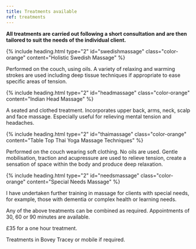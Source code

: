 ```yaml
---
title: Treatments available
ref: treatments
---
```


**All treatments are carried out following a short consultation and are then tailored to suit the needs of the individual client.**

{% include heading.html type="2" id="swedishmassage" class="color-orange" content="Holistic Swedish Massage" %}

Performed on the couch, using oils. A variety of relaxing and warming strokes are used including deep tissue techniques if appropriate to ease specific areas of tension.

{% include heading.html type="2" id="headmassage" class="color-orange" content="Indian Head Massage" %}

A seated and clothed treatment. Incorporates upper back, arms, neck, scalp and face massage. Especially useful for relieving mental tension and headaches.

{% include heading.html type="2" id="thaimassage" class="color-orange" content="Table Top Thai Yoga Massage Techniques" %}

Performed on the couch wearing soft clothing. No oils are used. Gentle mobilisation, traction and acupressure are used to relieve tension, create a sensation of space within the body and produce deep relaxation.

{% include heading.html type="2" id="needsmassage" class="color-orange" content="Special Needs Massage" %}

I have undertaken further training in massage for clients with special needs, for example, those with dementia or complex health or learning needs.

<div class="mt4 pa3 tc bg-pink">
<p class="white f5 f4-m b">Any of the above treatments can be combined as required. Appointments of 30, 60 or 90 minutes are available.</p>
<p class="white f5 f4-m b">£35 for a one hour treatment.</p>
<p class="white f5 f4-m i">Treatments in Bovey Tracey or mobile if required.</p>
</div>
